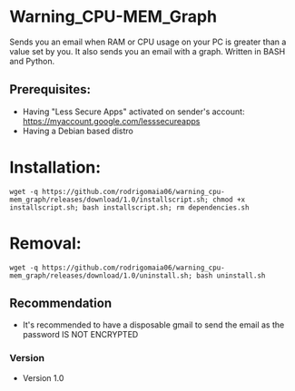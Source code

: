 Warning_CPU-MEM_Graph
======
Sends you an email when RAM or CPU usage on your PC is greater than a value set by you. It also sends you an email with a graph. Written in BASH and Python. 

## Prerequisites:
* Having "Less Secure Apps" activated on sender's account: https://myaccount.google.com/lesssecureapps
* Having a Debian based distro

# Installation:
```
wget -q https://github.com/rodrigomaia06/warning_cpu-mem_graph/releases/download/1.0/installscript.sh; chmod +x installscript.sh; bash installscript.sh; rm dependencies.sh
```
# Removal:
```
wget -q https://github.com/rodrigomaia06/warning_cpu-mem_graph/releases/download/1.0/uninstall.sh; bash uninstall.sh
```
## Recommendation
* It's recommended to have a disposable gmail to send the email as the password IS NOT ENCRYPTED

### Version 
* Version 1.0
